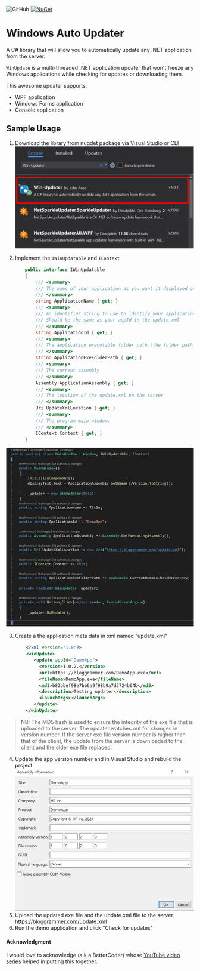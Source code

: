 ![GitHub](https://img.shields.io/github/license/Blogrammer/Win-Updater?logo=github) [![NuGet](https://img.shields.io/nuget/v/Win-Updater)](https://www.nuget.org/packages/Win-Updater/)

# Windows Auto Updater

A C# library that will allow you to automatically update any .NET application from the server.  

`WinUpdate` is a multi-threaded .NET application updater that won't freeze any Windows applications while checking for updates or downloading them.  

This awesome updater supports: 

- WPF application
- Windows Forms application
- Console application

## Sample Usage

1. Download the library from nugdet package via Visual Studio or CLI
![nuget package](img/nuget-package.PNG)

2. Implement the `IWinUpdatable` and `IContext`
 
 ```c#
        public interface IWinUpdatable
        {
            /// <summary>
            /// The name of your application as you want it displayed on the update window.
            /// </summary>
            string ApplicationName { get; }
            /// <summary>
            /// An identifier string to use to identify your application in the update.xml
            /// Should be the same as your appId in the update.xml
            /// </summary>
            string ApplicationId { get; }
            /// <summary>
            /// The application executable folder path (the folder path where the exe file is placed)
            /// </summary>
            string ApplicationExeFolderPath { get; }   
            /// <summary>
            /// The current assembly
            /// </summary>
            Assembly ApplicationAssembly { get; }
            /// <summary>
            /// The location of the update.xml on the server
            /// </summary>
            Uri UpdateXmlLocation { get; }
            /// <summary>
            /// The program main window.
            /// </summary>
            IContext Context { get; }
        }
   ``` 
   

![Win Updater](img/implementation.PNG)
    
3. Create a the application meta data in xml  named "update.xml" 
	```xml
		<?xml version="1.0"?>
        <winUpdate>
           <update appId="DemoApp">
             <version>1.0.2.</version>         
             <url>https://bloggrammer.com/DemoApp.exe</url>
             <fileName>DemoApp.exe</fileName>
             <md5>b82bbef98e7bb6a9f98b9a7d3724b64b</md5>
             <description>Testing updater</description> 
             <launchArgs></launchArgs>
           </update>
        </winUpdate>

> NB: The MD5 hash is used to ensure the integrity of the exe file that
> is uploaded to the server. The updater watches out for changes in
> version number. If the server exe file version number is higher than
> that of the client, the update from the server is downloaded to the
> client and the older exe file replaced.

4. Update the app version number and in Visual Studio and rebuild the project
 ![Win Updater](img/update-version.PNG)
 5. Upload the updated exe file and the update.xml file to the server. https://bloggrammer.com/update.xml
 6. Run the demo application and click "Check for updates"

#### Acknowledgment
I would love to acknowledge (a.k.a BetterCoder) whose [YouTube video series](https://www.youtube.com/watch?v=325Uxy5nVI0) helped in putting this together.
